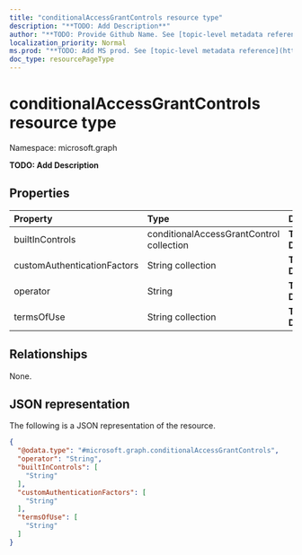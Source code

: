 ```yaml
---
title: "conditionalAccessGrantControls resource type"
description: "**TODO: Add Description**"
author: "**TODO: Provide Github Name. See [topic-level metadata reference](https://msgo.azurewebsites.net/add/document/guidelines/metadata.html#topic-level-metadata)**"
localization_priority: Normal
ms.prod: "**TODO: Add MS prod. See [topic-level metadata reference](https://msgo.azurewebsites.net/add/document/guidelines/metadata.html#topic-level-metadata)**"
doc_type: resourcePageType
---
```


# conditionalAccessGrantControls resource type

Namespace: microsoft.graph

**TODO: Add Description**

## Properties
|Property|Type|Description|
|:---|:---|:---|
|builtInControls|conditionalAccessGrantControl collection|**TODO: Add Description**|
|customAuthenticationFactors|String collection|**TODO: Add Description**|
|operator|String|**TODO: Add Description**|
|termsOfUse|String collection|**TODO: Add Description**|

## Relationships
None.

## JSON representation
The following is a JSON representation of the resource.
<!-- {
  "blockType": "resource",
  "@odata.type": "microsoft.graph.conditionalAccessGrantControls"
}
-->
``` json
{
  "@odata.type": "#microsoft.graph.conditionalAccessGrantControls",
  "operator": "String",
  "builtInControls": [
    "String"
  ],
  "customAuthenticationFactors": [
    "String"
  ],
  "termsOfUse": [
    "String"
  ]
}
```

